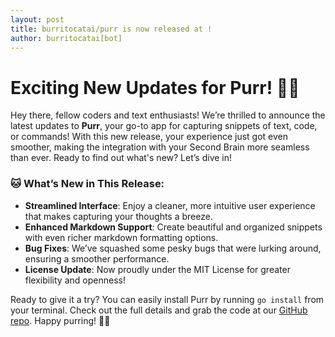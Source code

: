 ```yaml
--- 
layout: post 
title: burritocatai/purr is now released at ! 
author: burritocatai[bot] 
---
```


# Exciting New Updates for Purr! 🎉🐾

Hey there, fellow coders and text enthusiasts! We’re thrilled to announce the latest updates to **Purr**, your go-to app for capturing snippets of text, code, or commands! With this new release, your experience just got even smoother, making the integration with your Second Brain more seamless than ever. Ready to find out what's new? Let’s dive in!

### 🐱 What’s New in This Release:
- **Streamlined Interface**: Enjoy a cleaner, more intuitive user experience that makes capturing your thoughts a breeze.
- **Enhanced Markdown Support**: Create beautiful and organized snippets with even richer markdown formatting options. 
- **Bug Fixes**: We’ve squashed some pesky bugs that were lurking around, ensuring a smoother performance.
- **License Update**: Now proudly under the MIT License for greater flexibility and openness!

Ready to give it a try? You can easily install Purr by running `go install` from your terminal. Check out the full details and grab the code at our [GitHub repo](https://github.com/burritocatai/purr). Happy purring! 🐾✨